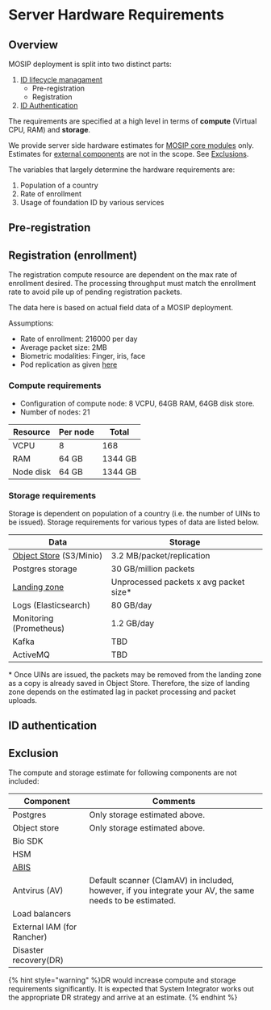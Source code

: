 # Server Hardware Requirements

## Overview
MOSIP deployment is split into two distinct parts:
1. [ID lifecycle managament](id-lifecycle-management.md)
   * Pre-registration
   * Registration
2. [ID Authentication](id-authentication.md)

The requirements are specified at a high level in terms of **compute** (Virtual CPU, RAM) and **storage**.

We provide server side hardware estimates for [MOSIP core modules](https://github.com/mosip/mosip-infra/tree/1.2.0-rc2/deployment/v3/mosip) only. Estimates for [external components](https://github.com/mosip/mosip-infra/tree/1.2.0-rc2/deployment/v3/external) are not in the scope. See [Exclusions](#exclusions).

The variables that largely determine the hardware requirements are:
1. Population of a country
1. Rate of enrollment
1. Usage of foundation ID by various services

## Pre-registration

## Registration (enrollment)
The registration compute resource are dependent on the max rate of enrollment desired. The processing throughput must match the enrollment rate to avoid pile up of pending registration packets. 

The data here is based on actual field data of a MOSIP deployment.  

Assumptions:
* Rate of enrollment: 216000 per day
* Average packet size: 2MB
* Biometric modalities: Finger, iris, face
* Pod replication as given [here]()

### Compute requirements
* Configuration of compute node: 8 VCPU, 64GB RAM, 64GB disk store.
* Number of nodes: 21 

|Resource|Per node|Total|
|---|---|---|
|VCPU|8|168|
|RAM|64 GB|1344 GB|
|Node disk|64 GB|1344 GB|

### Storage requirements
Storage is dependent on population of a country (i.e. the number of UINs to be issued).  Storage requirements for various types of data are listed below.

|Data| Storage|
|---|---|
|[Object Store](storage.md#object-store) (S3/Minio)|3.2 MB/packet/replication|
|Postgres storage|30 GB/million packets|
|[Landing zone](https://github.com/mosip/registration/blob/1.2.0-rc2/registration-processor/init/registration-processor-packet-receiver-stage/README.md#landing-zone)|Unprocessed packets x avg packet size\*| 
|Logs (Elasticsearch)| 80 GB/day|
|Monitoring (Prometheus)|1.2 GB/day|
|Kafka|TBD|
|ActiveMQ|TBD|

\* Once UINs are issued, the packets may be removed from the landing zone as a copy is already saved in Object Store.  Therefore, the size of landing zone depends on the estimated lag in packet processing and packet uploads. 

## ID authentication


## Exclusion
The compute and storage estimate for following components are not included:

|Component|Comments|
|---|---|
|Postgres| Only storage estimated above.|
|Object store| Only storage estimated above. |
|Bio SDK||
|HSM||
|[ABIS](abis.md)||
|Antvirus (AV)|Default scanner (ClamAV) in included, however, if you integrate your AV, the same needs to be estimated.|
|Load balancers||
|External IAM (for Rancher)||
|Disaster recovery(DR)||

{% hint style="warning" %}DR would increase compute and storage requirements significantly. It is expected that System Integrator works out the appropriate DR strategy and arrive at an estimate. {% endhint %}



